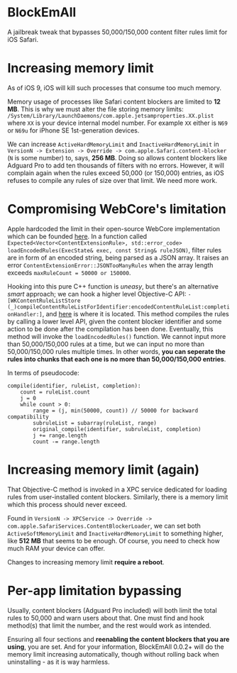 # BlockEmAll
A jailbreak tweak that bypasses 50,000/150,000 content filter rules limit for iOS Safari.

# Increasing memory limit
As of iOS 9, iOS will kill such processes that consume too much memory.

Memory usage of processes like Safari content blockers are limited to **12 MB**. This is why we must alter the file storing memory limits: `/System/Library/LaunchDaemons/com.apple.jetsamproperties.XX.plist` where `XX` is your device internal model number. For example `XX` either is `N69` or `N69u` for iPhone SE 1st-generation devices.

We can increase `ActiveHardMemoryLimit` and `InactiveHardMemoryLimit` in `VersionN -> Extension -> Override -> com.apple.Safari.content-blocker` (`N` is some number) to, says, **256 MB**. Doing so allows content blockers like Adguard Pro to add ten thousands of filters with no errors.
However, it will complain again when the rules exceed 50,000 (or 150,000) entries, as iOS refuses to compile any rules of size over that limit. We need more work.

# Compromising WebCore's limitation
Apple hardcoded the limit in their open-source WebCore implementation which can be founded [here](https://trac.webkit.org/browser/webkit/trunk/Source/WebCore/contentextensions/ContentExtensionParser.cpp). In a function called `Expected<Vector<ContentExtensionRule>, std::error_code> loadEncodedRules(ExecState& exec, const String& ruleJSON)`, filter rules are in form of an encoded string, being parsed as a JSON array.
It raises an error `ContentExtensionError::JSONTooManyRules` when the array length exceeds `maxRuleCount = 50000 or 150000`.

Hooking into this pure C++ function is *uneasy*, but there's an alternative *smart* approach; we can hook a higher level Objective-C API: `-[WKContentRuleListStore (_)compileContentRuleListForIdentifier:encodedContentRuleList:completionHandler:]`, and [here](https://trac.webkit.org/browser/webkit/trunk/Source/WebKit/UIProcess/API/Cocoa/WKContentRuleListStore.mm) is where it is located.
This method compiles the rules by calling a lower level API, given the content blocker identifier and some action to be done after the compilation has been done. Eventually, this method will invoke the `loadEncodedRules()` function.
We cannot input more than 50,000/150,000 rules at a time, but we can input no more than 50,000/150,000 rules multiple times. In other words, **you can seperate the rules into chunks that each one is no more than 50,000/150,000 entries**.

In terms of pseudocode:
```
compile(identifier, ruleList, completion):
    count = ruleList.count
    j = 0
    while count > 0:
        range = (j, min(50000, count)) // 50000 for backward compatibility
        subruleList = subarray(ruleList, range)
        original_compile(identifier, subruleList, completion)
        j += range.length
        count -= range.length
```

# Increasing memory limit (again)
That Objective-C method is invoked in a XPC service dedicated for loading rules from user-installed content blockers. Similarly, there is a memory limit which this process should never exceed.

Found in `VersionN -> XPCService -> Override -> com.apple.SafariServices.ContentBlockerLoader`, we can set both `ActiveSoftMemoryLimit` and `InactiveHardMemoryLimit` to something higher, like **512 MB** that seems to be enough. Of course, you need to check how much RAM your device can offer.

Changes to increasing memory limit **require a reboot**.

# Per-app limitation bypassing
Usually, content blockers (Adguard Pro included) will both limit the total rules to 50,000 and warn users about that. One must find and hook method(s) that limit the number, and the rest would work as intended.

Ensuring all four sections and **reenabling the content blockers that you are using**, you are set. And for your information, BlockEmAll 0.0.2+ will do the memory limit increasing automatically, though without rolling back when uninstalling - as it is way harmless.
